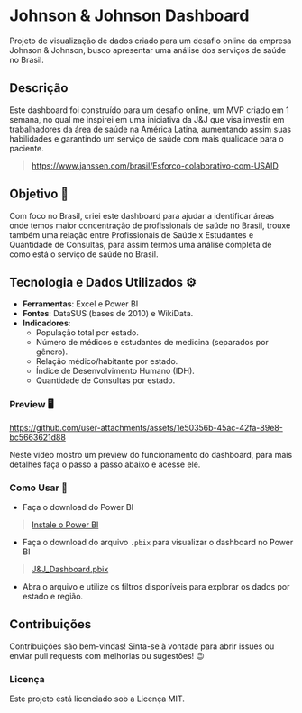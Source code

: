 # Johnson &amp; Johnson Dashboard
Projeto de visualização de dados criado para um desafio online da empresa Johnson &amp; Johnson, busco apresentar uma análise dos serviços de saúde no Brasil.

## Descrição
Este dashboard foi construído para um desafio online, um MVP criado em 1 semana, no qual me inspirei em uma iniciativa da J&J que visa investir em trabalhadores da área de saúde na América Latina, aumentando assim suas habilidades e garantindo um serviço de saúde com mais qualidade para o paciente.
> https://www.janssen.com/brasil/Esforco-colaborativo-com-USAID

## Objetivo 🚀
Com foco no Brasil, criei este dashboard para ajudar a identificar áreas onde temos maior concentração de profissionais de saúde no Brasil, trouxe também uma relação entre Profissionais de Saúde x Estudantes e Quantidade de Consultas, para assim termos uma análise completa de como está o serviço de saúde no Brasil.

## Tecnologia e Dados Utilizados ⚙️
- **Ferramentas**: Excel e Power BI
- **Fontes**: DataSUS (bases de 2010) e WikiData.
- **Indicadores**:
    - População total por estado.
    - Número de médicos e estudantes de medicina (separados por gênero).
    - Relação médico/habitante por estado.
    - Índice de Desenvolvimento Humano (IDH).
    - Quantidade de Consultas por estado.

### Preview 🖥️


https://github.com/user-attachments/assets/1e50356b-45ac-42fa-89e8-bc5663621d88


Neste vídeo mostro um preview do funcionamento do dashboard, para mais detalhes faça o passo a passo abaixo e acesse ele.


### Como Usar 📝
- Faça o download do Power BI
> [Instale o Power BI](https://www.microsoft.com/pt-br/power-platform/products/power-bi/desktop)
- Faça o download do arquivo `.pbix` para visualizar o dashboard no Power BI
> [J&J_Dashboard.pbix](https://github.com/bonett1/JJ_Dashboard/blob/main/J%26J_Dashboard.pbix)
- Abra o arquivo e utilize os filtros disponíveis para explorar os dados por estado e região.

## Contribuições
Contribuições são bem-vindas! Sinta-se à vontade para abrir issues ou enviar pull requests com melhorias ou sugestões! 😉

### Licença
Este projeto está licenciado sob a Licença MIT.
